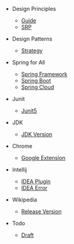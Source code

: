 - Design Principles
  - [Guide](book/desgin-principle/guide.md)
  - [SRP](book/desgin-principle/SRP.md)

- Design Patterns
  - [Strategy](book/desgin-pattern/Strategy.md)
    
- Spring for All
  - [Spring Framework](book/spring-for-all/spring-framework/guide.md)
  - [Spring Boot](book/spring-for-all/spring-boot/guide.md)
  - [Spring Cloud](book/spring-for-all/spring-cloud/guide.md)

- Junit
  - [Junit5](book/junit/Junit5.md)

- JDK
  - [JDK Version](book/jdk/jdk-version.md)

- Chrome
  - [Google Extension](book/chrome/google-extension.md)

- Intellij
  - [IDEA Plugin](book/idea/idea-plugin.md)
  - [IDEA Error](book/idea/idea-error.md)

- Wikipedia
  - [Release Version](book/wikipedia/release-version.md)    

- Todo
  - [Draft](book/todo/draft.md)